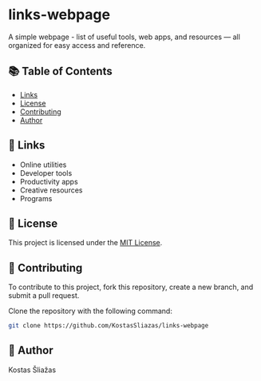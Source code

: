 # links-webpage

A simple webpage - list of useful tools, web apps, and resources — all organized for easy access and reference.

## 📚 Table of Contents
- [Links](#-features)
- [License](#-license)
- [Contributing](#-contributing)
- [Author](#-author)

## 🚀 Links

- Online utilities
- Developer tools
- Productivity apps
- Creative resources
- Programs

## 📄 License

This project is licensed under the [MIT License](LICENSE).

## 💬 Contributing

To contribute to this project, fork this repository, create a new branch, and submit a pull request.

Clone the repository with the following command:

```bash
git clone https://github.com/KostasSliazas/links-webpage
```

## 👤 Author

Kostas Šliažas

